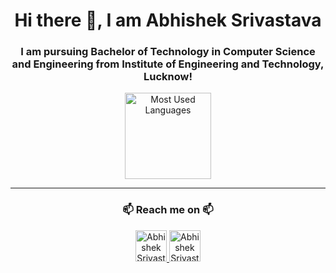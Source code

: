 <h1 align = "center"> Hi there 👋, I am Abhishek Srivastava </h1>
<h3 align = "center"> I am pursuing Bachelor of Technology in Computer Science and Engineering from Institute of Engineering and Technology, Lucknow! </h3>
<div align="center">
  <img src="https://github-readme-stats.vercel.app/api/top-langs/?username=AbhishekSrivastava-23&layout=compact&hide=ejs,html" alt="Most Used Languages" height="138px" />
</div>

---
<h3 align = "center"> 📫 Reach me on 📫 </h3>
<p align = "center"> 
  <a  href = "https://www.linkedin.com/in/-abhishek-srivastava/" target = "_blank"> 
    <img style = "height: 50px; " src = "https://user-images.githubusercontent.com/73281984/191528267-0b277b8c-0e4c-4178-a5b2-f82ae9ae43f8.png" alt = "Abhishek Srivastava" />
  </a>
  <a href = "mailto:abhishek232004@gmail.com" target = "_blank">
    <img style = "height: 50px; " src = "https://user-images.githubusercontent.com/73281984/191528540-48fec25f-8c1e-45f0-af99-4d17289e13e8.png" alt = "Abhishek Srivastava" />
  </a>
</p>
